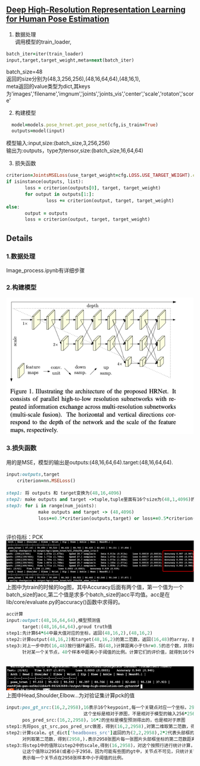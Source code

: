 ## [Deep High-Resolution Representation Learning for Human Pose Estimation](https://arxiv.org/abs/1902.09212)

1. 数据处理  
  调用模型的train_loader,
```ruby
batch_iter=iter(train_loader)
input,target,target_weight,meta=next(batch_iter)
```

 batch_size=48  
 返回的size分别为(48,3,256,256),(48,16,64,64),(48,16,1),  
 meta返回的value类型为dict,其keys为'images','filename','imgnum','joints','joints_vis','center','scale','rotaton','score'

2. 构建模型   
  ```ruby
    model=models.pose_hrnet.get_pose_net(cfg,is_train=True)
    outputs=model(input)
```

 模型输入:input,size:(batch_size,3,256,256)   
 输出为:outputs，type为tensor,size:(batch_size,16,64,64)
 
3. 损失函数   

 ```ruby
criterion=JointsMSELoss(use_target_weight=cfg.LOSS.USE_TARGET_WEIGHT).cuda()
if isinstance(outputs, list):
        loss = criterion(outputs[0], target, target_weight)
        for output in outputs[1:]:
                loss += criterion(output, target, target_weight)
else:
        output = outputs
        loss = criterion(output, target, target_weight)
```

## Details
### 1.数据处理
Image_process.ipynb有详细步骤

### 2.构建模型

![images](https://github.com/FanShuixing/DeepLearning/blob/master/Pose_estimation/deep-high-resolution-net.pytorch/imgs/model.png)

### 3.损失函数
用的是MSE，模型的输出是outputs:(48,16,64,64).target:(48,16,64,64).
```ruby
input:outputs,target
    criterion=nn.MSELoss()

step1: 将 outputs 和 target变换为(48,16,4096) 
step2: make outputs and target ->tuple,tuple里面有16个size为(48,1,4096)的tensor
step3: for i in range(num_joints):
            make outputs and target -> (48,4096)
            loss+=0.5*criterion(outputs,target) or loss+=0.5*criterion(outputs*target_weight,target*target_weight)
            

```

评价指标：PCK  
![images](https://github.com/FanShuixing/DeepLearning/blob/master/Pose_estimation/deep-high-resolution-net.pytorch/imgs/train.png)
上图中为train的时候的log图，其中Accuracy后面有两个值，第一个值为一个batch_size的acc,第二个值是求多个batch_size的acc平均值。acc是在lib/core/evaluate.py的accuracy()函数中求得的。

```ruby
acc计算
input:output:(48,16,64,64),模型预测值
      target:(48,16,64,64),groud truth值
step1:先计算64*64中最大值对应的坐标，返回(48,16,2),(48,16,2)
step2:计算output(48,16,2)和target(48,16,2)的第二范数，返回(16,48)的array，表示每一个关节点对应batch_size张图片个数的第二范数值
step3:对上一步中的(16,48)按行循环遍历，将(48,)计算距离小于thr=0.5的总个数，并除以关节点出现的总数(batch_size或者小于batch_size)，便得到了
      针对某一个关节点，48个样本中距离小于阈值的比例。计算它们的评价值，就得到16个keypoint的平均值，这就是第一个显示的acc的值.
      
```
![images](https://github.com/FanShuixing/DeepLearning/blob/master/Pose_estimation/deep-high-resolution-net.pytorch/imgs/test.png)
上图中Head,Shoulder,Elbow...为对验证集计算pck的值
```ruby
input:pos_gt_src:(16,2,2958),16表示16个keypoint,每一个关键点对应一个坐标，2958表示验证集一共2958张图片，
                             这个坐标是相对于原图，不是相对于模型的输入256*256或64*64
      pos_pred_src:(16,2,2958)，16*2的坐标是模型预测得出的，也是相对于原图
step1:先将pos_gt_src,pos_pred_src做差，得到(16,2,2958),对第二维取第二范数，得到(16,2958),表示2958张图片，每一张图片16个关节点的gt与pred的第二范数距离。
step2:计算scale。gt_dict['headboxes_src']返回的为(2,2,2958),2*2代表头部框的坐标，形式为(x1,y1),(x2,y2)。用[1,:,:]-[0,:,:]得到(2,2958)，
      对列取第二范数，得到(2958,).表示2958张图片每一张图片头部框坐标的第二范数距离.然后将scale变成(16,2958),相当于将2958复制16行
step3:将step1中的值除以step2中的scale,得到(16,2958)，对这个按照行进行统计计算，计算每一行中有多少个小于threshold的值。
      让这个值除以2958(或者小于2958，因为可能有些图的gt中，关节点不可见，只统计关节点可见的情况)，这样就可以得到(16,)的值。
      表示每一个关节点在2958张样本中小于阈值的比例。
    
```
